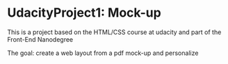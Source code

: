 UdacityProject1: Mock-up
===============
This is a project based on the HTML/CSS course at udacity and part of the Front-End Nanodegree

The goal: create a web layout from a pdf mock-up and personalize

